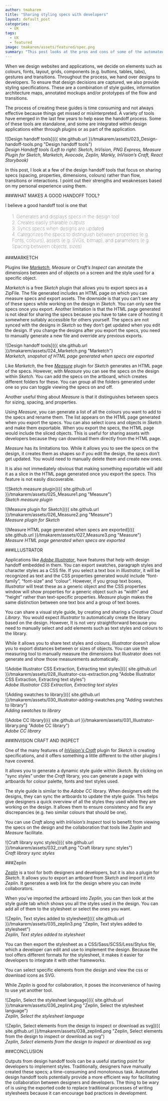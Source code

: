 ```yaml
---
author: tmakarem
title: "Sharing styling specs with developers"
layout: default_post
categories:
  - UX
tags:
  - UX
  - featured
image: tmakarem/assets/featured/spec.png
summary: "This post looks at the pros and cons of some of the automated handoff tools available for designers to share style specs with developers."
---
```


When we design websites and applications, we decide on elements such as colours, fonts, layout, grids, components (e.g. buttons, tables, tabs), gestures and transitions. Throughout the process, we hand over designs to developers. To ensure that design decisions are captured, we also provide styling specifications. These are a combination of style guides, information architecture maps, annotated mockups and/or prototypes of the flow and transitions.

The process of creating these guides is time consuming and not always effective because things get missed or misinterpreted. A variety of tools have emerged in the last few years to help ease the handoff process. Some of these tools are standalone, and some are integrated within design applications either through plugins or as part of the application.

![Design handoff tools]({{ site.github.url }}/tmakarem/assets/023_Design-handoff-tools.png "Design handoff tools")
<br/>
*Design Handoff tools (Left to right: Sketch, InVision, PNG Express, Measure Plugin for Sketch, Marketch, Avocode, Zeplin, Markly, InVision’s Craft, React Storybook)*

In this post, I look at a few of the design handoff tools that focus on sharing specs (spacing, properties, dimensions, colours) rather than flow, transitions or interactions. I point out their strengths and weaknesses based on my personal experience using them.

###WHAT MAKES A GOOD HANDOFF TOOL?

I believe a good handoff tool is one that

<p style="font-size: 110%; font-weight: 100; margin: 1.2em 1.4em;">
1. Generates and displays specs in the design tool
<br/>
2. Creates easily sharable outputs
<br/>
3. Syncs specs when designs are updated
<br/>
4. Categorizes the specs to distinguish between properties (e.g. Fonts, colours), assets (e.g. SVGs, bitmap), and parameters (e.g. Spacing between objects, sizes)
</p>

###MARKETCH

Plugins like *[Marketch](http://sketchapp.rocks/plugins/marketch/)*, *Measure* or *Craft’s Inspect* can annotate the dimensions between and of objects on a screen and the style used for a specific object.

*Marketch* is a free *Sketch* plugin that allows you to export specs as a ZipFile. The file generated includes an HTML page on which you can measure specs and export assets. The downside is that you can’t see any of these specs while working on the design in *Sketch*. You can only see the specs once you export. Another limitation is that the HTML page generated is not ideal for sharing the specs because you have to take care of hosting it somewhere suitably accessible for others yourself. The specs are not synced with the designs in *Sketch* so they don’t get updated when you edit the design. If you change the designs after you export the specs, you need to manually generate a new file and override any previous exports.

![Design handoff tools]({{ site.github.url }}/tmakarem/assets/024_Marketch.png "Marketch")
<br/>
*Marketch, snapshot of HTML page generated when specs are exported*

Like *Marketch*, the free *[Measure](https://github.com/utom/sketch-measure)* plugin for *Sketch* generates an HTML page of the specs. However, with *Measure* you can see the specs on the design within *Sketch*. You can add the specs on the artboard, which creates different folders for these. You can group all the folders generated under one so you can toggle viewing the specs on and off.

Another useful thing about *Measure* is that it distinguishes between specs for sizing, spacing, and properties.

Using *Measure*, you can generate a list of all the colours you want to add to the specs and rename them. The list appears on the HTML page generated when you export the specs. You can also select icons and objects in *Sketch* and make them exportable. When you export the specs, the HTML page would include the sliced objects. This is useful for sharing assets with developers because they can download them directly from the HTML page.

*Measure* has its limitations too. While it allows you to see the specs on the design, it creates them as shapes so if you edit the design, the specs don’t get updated. You would need to manually delete them and create new ones.

It is also not immediately obvious that making something exportable will add it as a slice in the HTML page generated once you export the specs. This feature is not easily discoverable.

![Sketch measure plugin]({{ site.github.url }}/tmakarem/assets/025_Measure1.png "Measure")
<br/>
*Sketch measure plugin*

![Measure plugin for Sketch]({{ site.github.url }}/tmakarem/assets/026_Measure2.png "Measure")
<br/>
*Measure plugin for Sketch*

![Measure HTML page generated when specs are exported]({{ site.github.url }}/tmakarem/assets/027_Measure3.png "Measure")
<br/>
*Measure HTML page generated when specs are exported*

###ILLUSTRATOR

Applications like *[Adobe Illustrator](http://www.adobe.com/uk/products/illustrator.html?sdid=JRSIX&mv=search&s_kwcid=AL!3085!3!176179195832!b!!g!!illustrator%20adobe&ef_id=VuFCbQAABM2qoHFs:20170202171549:s)*, have features that help with design handoff embedded in them. You can export swatches, paragraph styles and character styles as a CSS file. If you select a text box in *Illustrator*, it will be recognized as text and the CSS properties generated would include “font-family”, “font-size” and “colour”. However, if you group text boxes, *Illustrator* will treat these as a generic object and the CSS properties window will show properties for a generic object such as “width” and “height” rather than text-specific properties. *Measure* plugin makes the same distinction between one text box and a group of text boxes.

You can share a visual style guide, by creating and sharing a *Creative Cloud Library*. You would expect *Illustrator* to automatically create the library based on the design. However, It is not very straightforward because you need to manually select and add elements such as text styles and colours to the library.  

While it allows you to share text styles and colours, *Illustrator* doesn’t allow you to export distances between or sizes of objects. You can use the measuring tool to manually measure the dimensions but Illustrator does not generate and show those measurements automatically.

![Adobe Illustrator CSS Extraction, Extracting text styles]({{ site.github.url }}/tmakarem/assets/028_Illustrator-css-extraction.png "Adobe Illustrator CSS Extraction, Extracting text styles")
<br/>
*Adobe Illustrator CSS Extraction, Extracting text styles*

![Adding swatches to library]({{ site.github.url }}/tmakarem/assets/030_Illustrator-adding-swatches.png "Adding swatches to library")
<br/>
*Adding swatches to library*

![Adobe CC library]({{ site.github.url }}/tmakarem/assets/031_Illustrator-library.png "Adobe CC library")
<br/>
*Adobe CC library*

###INVISION CRAFT AND INSPECT

One of the many features of *[InVision's Craft](https://www.invisionapp.com/craft)* plugin for *Sketch* is creating specifications, and it offers something a little different to the other plugins I have covered.

It allows you to generate a dynamic style guide within *Sketch*. By clicking on “sync styles” under the *Craft* library, you can generate a page with artboards for colour palette, fonts and text styles used.

The style guide is similar to the *Adobe CC* library. When designers edit the designs, they can sync the artboards to update the style guide. This helps give designers a quick overview of all the styles they used while they are working on the design. It allows them to ensure consistency and fix any discrepancies (e.g. two similar colours that should be one).

You can use *Craft* along with *InVision’s Inspect* tool to benefit from viewing the specs on the design and the collaboration that tools like *Zeplin* and *Measure* facilitate.

![Craft library sync styles]({{ site.github.url }}/tmakarem/assets/032_craft.png "Craft library sync styles")
<br/>
*Craft library sync styles*

###Zeplin

*[Zeplin](https://zeplin.io/)* is a tool for both designers and developers, but it is also a plugin for *Sketch*. It allows you to export an artboard from *Sketch* and import it into *Zeplin*. It generates a web link for the design where you can invite collaborators.

When you’ve imported the artboard into *Zeplin*, you can then look at the style guide tab which shows you all the styles used in the design. You can add all of them to the stylesheet or select the ones you want.

![Zeplin, Text styles added to stylesheet]({{ site.github.url }}/tmakarem/assets/035_zeplin3.png "Zeplin, Text styles added to stylesheet")
<br/>
*Zeplin, Text styles added to stylesheet*

You can then export the stylesheet as a CSS/Sass/SCSS/Less/Stylus file, which a developer can edit and use to implement the design. Because the tool offers different formats for the stylesheet, it makes it easier for developers to integrate it with other frameworks.

You can select specific elements from the design and view the css or download icons as SVG.

While *Zeplin* is good for collaboration, it poses the inconvenience of having to use yet another tool.

![Zeplin, Select the stylesheet language]({{ site.github.url }}/tmakarem/assets/036_zeplin4.png "Zeplin, Select the stylesheet language")
<br/>
*Zeplin, Select the stylesheet language*

![Zeplin, Select elements from the design to inspect or download as svg]({{ site.github.url }}/tmakarem/assets/038_zeplin6.png "Zeplin, Select elements from the design to inspect or download as svg")
<br/>
*Zeplin, Select elements from the design to inspect or download as svg*

###CONCLUSION

Outputs from design handoff tools can be a useful starting point for developers to implement styles. Traditionally, designers have manually created these specs; a time-consuming and monotonous task. Automated design handoff tools potentially provide a more efficient way for facilitating the collaboration between designers and developers. The thing to be wary of is using the exported code to replace traditional processes of writing stylesheets because it can encourage bad practices in development.
